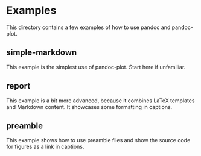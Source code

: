 # Examples

This directory contains a few examples of how to use pandoc and pandoc-plot.

## simple-markdown

This example is the simplest use of pandoc-plot. Start here if unfamiliar.

## report

This example is a bit more advanced, because it combines LaTeX templates and Markdown content. It showcases some formatting in captions.

## preamble

This example shows how to use preamble files and show the source code for figures as a link in captions.